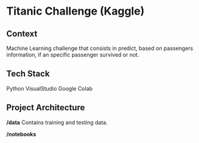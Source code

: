 # Titanic Challenge (Kaggle)


## Context

Machine Learning challenge that consists in predict, based on passengers information, if an specific passenger survived or not.

## Tech Stack

Python
VisualStudio
Google Colab


## Project Architecture

**/data** Contains training and testing data.

**/notebooks**
